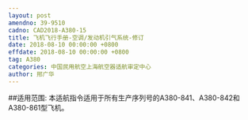 ```yaml
---
layout: post
amendno: 39-9510
cadno: CAD2018-A380-15
title: 飞机飞行手册-空调/发动机引气系统-修订
date: 2018-08-10 00:00:00 +0800
effdate: 2018-08-10 00:00:00 +0800
tag: A380
categories: 中国民用航空上海航空器适航审定中心
author: 邢广华
---
```


##适用范围:
本适航指令适用于所有生产序列号的A380-841、A380-842和A380-861型飞机。

